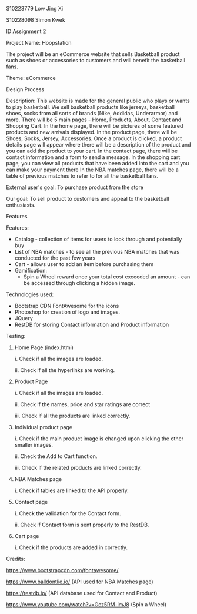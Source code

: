 S10223779 Low Jing Xi

S10228098 Simon Kwek

ID Assignment 2

Project Name: Hoopstation

The project will be an eCommerce website that sells Basketball product such as shoes or accessories to customers and will benefit the basketball fans. 

Theme: eCommerce 

Design Process

Description: This website is made for the general public who plays or wants to play basketball. We sell basketball products like jerseys, basketball shoes, socks from all sorts of brands (Nike, Addidas, Underarmor) and more. There will be 5 main pages - Home, Products, About, Contact and Shopping Cart. In the home page, there will be pictures of some featured products and new arrivals displayed. 
In the product page, there will be Shoes, Socks, Jersey, Accessories. Once a product is clicked, a product details page will appear where there will be a description of the product and you can add the product to your cart. 
In the contact page, there will be contact information and a form to send a message.
In the shopping cart page, you can view all products that have been added into the cart and you can make your payment there
In the NBA matches page, there will be a table of previous matches to refer to for all the basketball fans.

External user's goal: To purchase product from the store

Our goal: To sell product to customers and appeal to the basketball enthusiasts.


Features 

Features:
-	Catalog - collection of items for users to look through and potentially buy
-   List of NBA matches - to see all the previous NBA matches that was conducted for the past few years 
-	Cart - allows user to add an item before purchasing them
-	Gamification:
    -  	Spin a Wheel reward once your total cost exceeded an amount - can be accessed through clicking a hidden image.

Technologies used:

- Bootstrap CDN FontAwesome for the icons
- Photoshop for creation of logo and images.
- JQuery
- RestDB for storing Contact information and Product information

Testing:

1. Home Page (index.html)

    i. Check if all the images are loaded.
    
    ii. Check if all the hyperlinks are working.
    
2. Product Page

    i. Check if all the images are loaded.
    
    ii. Check if the names, price and star ratings are correct
    
    iii. Check if all the products are linked correctly.
    
3. Individual product page

    i. Check if the main product image is changed upon clicking the other smaller images.
    
    ii. Check the Add to Cart function.
    
    iii. Check if the related products are linked correctly.
    
4. NBA Matches page

    i. Check if tables are linked to the API properly.
    
5. Contact page

    i. Check the validation for the Contact form.
    
    ii. Check if Contact form is sent properly to the RestDB.
    
6. Cart page

    i. Check if the products are added in correctly.
    
Credits:

https://www.bootstrapcdn.com/fontawesome/

https://www.balldontlie.io/ (API used for NBA Matches page)

https://restdb.io/ (API database used for Contact and Product)

https://www.youtube.com/watch?v=Gcz5RM-imJ8 (Spin a Wheel)
